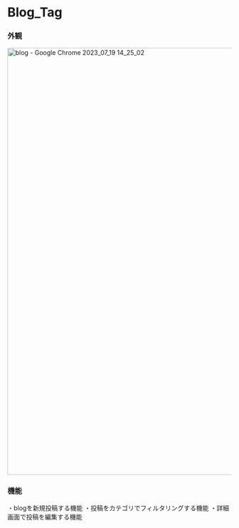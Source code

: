 # Blog_Tag

### 外観

<img width="960" alt="blog - Google Chrome 2023_07_19 14_25_02" src="https://github.com/nblpsy/Blog_Tag/assets/106742065/bc6566e1-acc5-4c31-ae66-b956e3a78f73">

### 機能

・blogを新規投稿する機能
・投稿をカテゴリでフィルタリングする機能
・詳細画面で投稿を編集する機能
